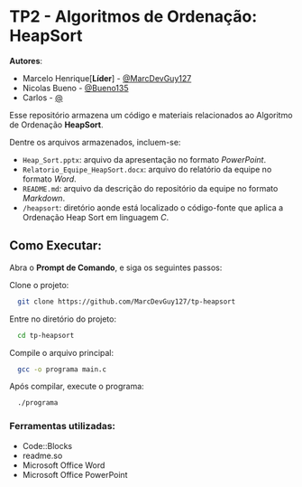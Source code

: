 
# TP2 - Algoritmos de Ordenação: HeapSort

**Autores**:

- Marcelo Henrique[**Líder**] - [@MarcDevGuy127](https://github.com/MarcDevGuy127)
- Nicolas Bueno - [@Bueno135](https://github.com/Bueno135)
- Carlos - [@](https://github.com/)

Esse repositório armazena um código e materiais relacionados ao Algoritmo de Ordenação **HeapSort**.

Dentre os arquivos armazenados, incluem-se:
- `Heap_Sort.pptx`: arquivo da apresentação no formato _PowerPoint_.
- `Relatorio_Equipe_HeapSort.docx`: arquivo do relatório da equipe no formato _Word_.
- `README.md`: arquivo da descrição do repositório da equipe no formato _Markdown_.
- `/heapsort`: diretório aonde está localizado o código-fonte que  aplica a Ordenação Heap Sort em linguagem _C_.
## Como Executar:

Abra o **Prompt de Comando**, e siga os seguintes passos:

Clone o projeto:

```bash
  git clone https://github.com/MarcDevGuy127/tp-heapsort
```

Entre no diretório do projeto:

```bash
  cd tp-heapsort
```

Compile o arquivo principal:

```bash
  gcc -o programa main.c
```

Após compilar, execute o programa:

```bash
  ./programa
```

### Ferramentas utilizadas:
- Code::Blocks
- readme.so
- Microsoft Office Word
- Microsoft Office PowerPoint




